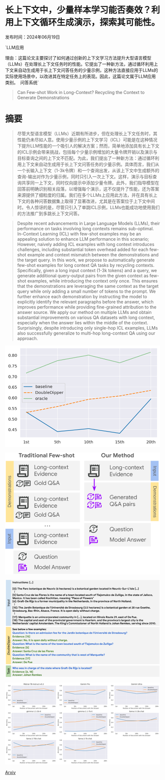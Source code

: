 # 长上下文中，少量样本学习能否奏效？利用上下文循环生成演示，探索其可能性。

发布时间：2024年06月19日

`LLM应用

理由：这篇论文主要探讨了如何通过创新的上下文学习方法提升大型语言模型（LLMs）在处理长上下文任务时的性能。它提出了一种新方法，通过循环利用上下文来自动生成用于长上下文问答任务的少量示例，这种方法直接应用于LLMs的实际使用场景中，以改进其在特定任务上的表现。因此，这篇论文属于LLM应用类别。` `问答系统`

> Can Few-shot Work in Long-Context? Recycling the Context to Generate Demonstrations

# 摘要

> 尽管大型语言模型（LLMs）近期有所进步，但在处理长上下文任务时，其性能仍未尽如人意。使用少量示例的上下文学习（ICL）可能是在这种情况下提升LLM性能的一个吸引人的解决方案；然而，简单地添加具有长上下文的ICL示例会带来挑战，包括每个少量示例增加的大量令牌开销以及演示与目标查询之间的上下文不匹配。为此，我们提出了一种新方法：通过循环利用上下文来自动生成用于长上下文问答任务的少量示例。具体而言，我们从一个长输入上下文（1-3k令牌）和一个查询出发，从该上下文中生成额外的查询-输出对作为少量示例，同时只引入一次上下文。这样，演示与目标查询共享同一上下文，同时仅向提示中添加少量令牌。此外，我们指导模型在回答前明确识别相关段落，以增强每个演示，这不仅提升了性能，还为答案来源提供了细粒度的归属。我们在多个LLMs上应用此方法，并在具有长上下文的各种问答数据集上取得了显著改进，尤其是在答案位于上下文中间时。令人惊讶的是，尽管只引入了单跳ICL示例，LLMs也能成功地使用我们的方法推广到多跳长上下文问答。

> Despite recent advancements in Large Language Models (LLMs), their performance on tasks involving long contexts remains sub-optimal. In-Context Learning (ICL) with few-shot examples may be an appealing solution to enhance LLM performance in this scenario; However, naively adding ICL examples with long context introduces challenges, including substantial token overhead added for each few-shot example and context mismatch between the demonstrations and the target query. In this work, we propose to automatically generate few-shot examples for long context QA tasks by recycling contexts. Specifically, given a long input context (1-3k tokens) and a query, we generate additional query-output pairs from the given context as few-shot examples, while introducing the context only once. This ensures that the demonstrations are leveraging the same context as the target query while only adding a small number of tokens to the prompt. We further enhance each demonstration by instructing the model to explicitly identify the relevant paragraphs before the answer, which improves performance while providing fine-grained attribution to the answer source. We apply our method on multiple LLMs and obtain substantial improvements on various QA datasets with long context, especially when the answer lies within the middle of the context. Surprisingly, despite introducing only single-hop ICL examples, LLMs also successfully generalize to multi-hop long-context QA using our approach.

![长上下文中，少量样本学习能否奏效？利用上下文循环生成演示，探索其可能性。](../../../paper_images/2406.13632/gemini_oracle_lost.png)

![长上下文中，少量样本学习能否奏效？利用上下文循环生成演示，探索其可能性。](../../../paper_images/2406.13632/traditional_vs_ours.png)

![长上下文中，少量样本学习能否奏效？利用上下文循环生成演示，探索其可能性。](../../../paper_images/2406.13632/x1.png)

![长上下文中，少量样本学习能否奏效？利用上下文循环生成演示，探索其可能性。](../../../paper_images/2406.13632/lost_2_self.png)

[Arxiv](https://arxiv.org/abs/2406.13632)